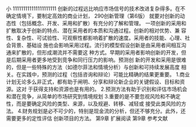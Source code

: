 小
111111111111111111111
创新的过程远比响应市场信号的技术改进复杂得多。在不确定情境下，要制定高效的商业计划，
290创新管理（第6版）
就要对创新的动态性（包括概念、开发、采用和扩散）有充分的了解和管理。
一项创新的采用和扩散取决于创新的特点、潜在采用者的本质和沟通过程。创新的相对优势、兼
容性、复杂性、可试验性、可观察性都影响着扩散的速度。采用者的技能、心理、社会背景、基础设
施也会影响采用过程。流行的模型假设创新是由采用者间相互沟通来扩散的，但形成潮流并不需要这
种方式。早期的采用者影响创新的开发，但是后期采用者更多地受到竞争和同行压力的影响。预测创
新的开发和采用是很难的，但是一些特殊的方法（如德尔菲法和情境分析）与创新和可持续发展高度
相关。在实践中，预测的过程（包括咨询和辩论）可能比精确的结果更重要。
1.商业计划无论多么非正式，都有助于闸明、分享和辩论新企业的关键假设、目标和资源。这对
于获得支持和资源也是有用的。
2.预测方法有助于识别和评估市场机会和潜在竞争，从简单的市场研究到情境规划
3.重要的是不要忽视风险和不确定性，而是要确定风险的类型、来源，以及规避、转移、减轻或
接受此类风险的方法。
4.财务规划是必不可少的，特别是现金流的分析，但还不够充分。此外，还需要更多的定性评估
创新项目的方法。
第9章
扩展阅读
第9章
参考文献
